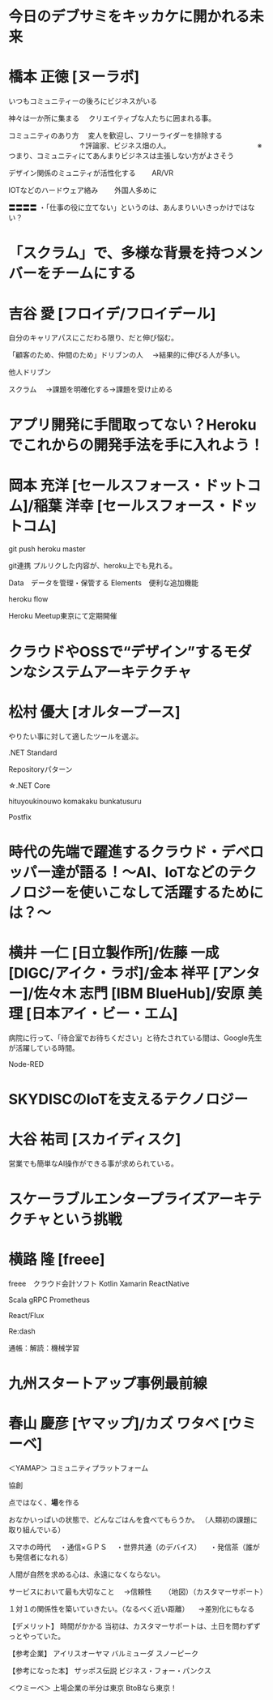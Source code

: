 # 今日のデブサミをキッカケに開かれる未来
# 橋本 正徳 [ヌーラボ]

いつもコミュニティーの後ろにビジネスがいる

神々は一か所に集まる
    　クリエイティブな人たちに囲まれる事。

コミュニティのあり方
　変人を歓迎し、フリーライダーを排除する
　　　　　　　　　　↑評論家、ビジネス畑の人。
　　　　　　　　　　　　※つまり、コミュニティにてあんまりビジネスは主張しない方がよさそう

デザイン関係のミュニティが活性化する
　　AR/VR

IOTなどのハードウェア絡み
　　外国人多めに



〓〓〓〓
・「仕事の役に立てない」というのは、あんまりいいきっかけではない？


# 「スクラム」で、多様な背景を持つメンバーをチームにする
# 吉谷 愛 [フロイデ/フロイデール]

自分のキャリアパスにこだわる限り、だと伸び悩む。

「顧客のため、仲間のため」ドリブンの人
　→結果的に伸びる人が多い。


他人ドリブン

スクラム
　→課題を明確化する→課題を受け止める


# アプリ開発に手間取ってない？Herokuでこれからの開発手法を手に入れよう！
# 岡本 充洋 [セールスフォース・ドットコム]/稲葉 洋幸 [セールスフォース・ドットコム]

git push heroku master

git連携
プルリクした内容が、heroku上でも見れる。


Data　データを管理・保管する
Elements　便利な追加機能

heroku flow

Heroku Meetup東京にて定期開催

# クラウドやOSSで“デザイン”するモダンなシステムアーキテクチャ
# 松村 優大 [オルターブース]

やりたい事に対して適したツールを選ぶ。

.NET Standard

Repositoryパターン

☆.NET Core

hituyoukinouwo komakaku bunkatusuru 

Postfix


# 時代の先端で躍進するクラウド・デベロッパー達が語る！～AI、IoTなどのテクノロジーを使いこなして活躍するためには？～
# 横井 一仁 [日立製作所]/佐藤 一成 [DIGC/アイク・ラボ]/金本 祥平 [アンター]/佐々木 志門 [IBM BlueHub]/安原 美理 [日本アイ・ビー・エム]

病院に行って、「待合室でお待ちください」と待たされている間は、Google先生が活躍している時間。

Node-RED

# SKYDISCのIoTを支えるテクノロジー
# 大谷 祐司 [スカイディスク]


営業でも簡単なAI操作ができる事が求められている。


# スケーラブルエンタープライズアーキテクチャという挑戦
# 横路 隆 [freee]

freee　クラウド会計ソフト
Kotlin
Xamarin
ReactNative

Scala
gRPC
Prometheus

React/Flux

Re:dash

通帳：解読：機械学習


# 九州スタートアップ事例最前線
# 春山 慶彦 [ヤマップ]/カズ ワタベ [ウミーベ]

＜YAMAP＞
コミュニティプラットフォーム

協創

点ではなく、**場**を作る

おなかいっぱいの状態で、どんなごはんを食べてもらうか。
（人類初の課題に取り組んでいる）

スマホの時代
　・通信×ＧＰＳ
　・世界共通（のデバイス）
　・発信茶（誰がも発信者になれる）

人間が自然を求める心は、永遠になくならない。

サービスにおいて最も大切なこと
　→信頼性
　　（地図）（カスタマーサポート）

１対１の関係性を築いていきたい。（なるべく近い距離）
　→差別化にもなる

【デメリット】
時間がかかる
当初は、カスタマーサポートは、土日を問わずずっとやっていた。

【参考企業】
アイリスオーヤマ
バルミューダ
スノーピーク

【参考になった本】
ザッポス伝説
ビジネス・フォー・パンクス


＜ウミーベ＞
上場企業の半分は東京
BtoBなら東京！





